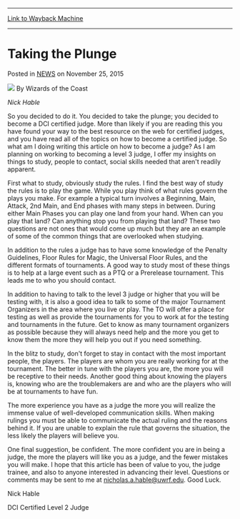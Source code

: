 
---
[Link to Wayback Machine](https://web.archive.org/web/20210501184622/https://magic.wizards.com/en/articles/archive/taking-plunge-2000-03-14)

[_metadata_:author]:- "Wizards of the Coast"
[_metadata_:description]:- "Nick Hable So you decided to do it. You decided to take the plunge; you decided to become a DCI certified judge. More than likely if you are reading this you have found your way to the best resource on the web for certified judges, and you have read all of the topics on how to become a certified judge. So what am I doing writing this article on how to become a judge? As I am"
[_metadata_:generator]:- "Drupal 7 (http://drupal.org)"
[_metadata_:node]:- "936386"
[_metadata_:path_date]:- "2000-03-14"
[_metadata_:publish_date]:- "2015-11-25"
[_metadata_:source]:- "div-main-content"
[_metadata_:title]:- "Taking the Plunge"
[_metadata_:wayback_capture_timestamp]:- "2021-05-01 18:46:22"
[_metadata_:wayback_raw_url]:- "https://web.archive.org/web/20210501184622id_/https://magic.wizards.com/en/articles/archive/taking-plunge-2000-03-14"
[_metadata_:wayback_url]:- "https://magic.wizards.com/en/articles/archive/taking-plunge-2000-03-14"
---


Taking the Plunge
=================



 Posted in [NEWS](/en/articles?source=MX_Nav2020)
 on November 25, 2015 






![](https://media.magic.wizards.com/styles/auth_small/public/images/person/wizards_author.jpg)
By Wizards of the Coast











*Nick Hable*


So you decided to do it. You decided to take the plunge; you decided to become a DCI certified judge. More than likely if you are reading this you have found your way to the best resource on the web for certified judges, and you have read all of the topics on how to become a certified judge. So what am I doing writing this article on how to become a judge? As I am planning on working to becoming a level 3 judge, I offer my insights on things to study, people to contact, social skills needed that aren't readily apparent.


First what to study, obviously study the rules. I find the best way of study the rules is to play the game. While you play think of what rules govern the plays you make. For example a typical turn involves a Beginning, Main, Attack, 2nd Main, and End phases with many steps in between. During either Main Phases you can play one land from your hand. When can you play that land? Can anything stop you from playing that land? These two questions are not ones that would come up much but they are an example of some of the common things that are overlooked when studying.


In addition to the rules a judge has to have some knowledge of the Penalty Guidelines, Floor Rules for Magic, the Universal Floor Rules, and the different formats of tournaments. A good way to study most of these things is to help at a large event such as a PTQ or a Prerelease tournament. This leads me to who you should contact.


In addition to having to talk to the level 3 judge or higher that you will be testing with, it is also a good idea to talk to some of the major Tournament Organizers in the area where you live or play. The TO will offer a place for testing as well as provide the tournaments for you to work at for the testing and tournaments in the future. Get to know as many tournament organizers as possible because they will always need help and the more you get to know them the more they will help you out if you need something.


In the blitz to study, don't forget to stay in contact with the most important people, the players. The players are whom you are really working for at the tournament. The better in tune with the players you are, the more you will be receptive to their needs. Another good thing about knowing the players is, knowing who are the troublemakers are and who are the players who will be at tournaments to have fun.


The more experience you have as a judge the more you will realize the immense value of well-developed communication skills. When making rulings you must be able to communicate the actual ruling and the reasons behind it. If you are unable to explain the rule that governs the situation, the less likely the players will believe you.


One final suggestion, be confident. The more confident you are in being a judge, the more the players will like you as a judge, and the fewer mistakes you will make. I hope that this article has been of value to you, the judge trainee, and also to anyone interested in advancing their level. Questions or comments may be sent to me at [nicholas.a.hable@uwrf.edu](mailto:nicholas.a.hable@uwrf.edu). Good Luck.


Nick Hable  

DCI Certified Level 2 Judge







